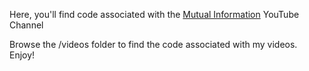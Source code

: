 Here, you'll find code associated with the [Mutual Information](https://www.youtube.com/c/MutualInformation0) YouTube Channel

Browse the /videos folder to find the code associated with my videos. Enjoy!